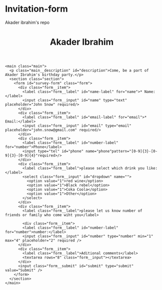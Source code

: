 # Invitation-form
Akader ibrahim's repo
<!DOCTYPE html>
<html lang="en">

<head>
  <meta charset="UTF-8">
  <meta name="viewport" content="width=device-width, initial-scale=1.0">
  <meta http-equiv="X-UA-Compatible" content="ie=edge">
  <script src="https://cdn.freecodecamp.org/testable-projects-fcc/v1/bundle.js"></script>
  <link rel="stylesheet" href="./style.css">
  <title>Akader Ibrahim</title>
  <link rel="stylesheet" type="text/css" href="mywebpage.css">
</head>

<body class="body">
  <div class="body-wrapper">
    <header class="header">
      <h1 class="title" id="title">Akader Ibrahim</h1>
    </header>

    <main class="main">
      <p class="main__description" id="description">Come, be a part of Akader Ibrahim's birthday party.</p>
      <section class="section">
        <form id="survey-form" class="form">
          <div class="form__item">
            <label class="form__label" id="name-label" for="name">* Name:</label>
            <input class="form__input" id="name" type="text" placeholder="John Snow" required/>
          </div>
          <div class="form__item">
            <label class="form__label" id="email-label" for="email">* Email:</label>
            <input class="form__input" id="email" type="email" placeholder="john.snow@gmail.com" required/>
          </div>
          <div class="form__item">
            <label class="form__label" id="number-label" for="number">Phone</label>
            <input type="tel" id="phone" name="phone"pattern="[0-9]{3}-[0-9]{3}-[0-9]{4}"required>/>
          </div>
          <div class="form__item">
            <label class="form__label">please select which drink you like:</label>
            <select class="form__input" id="dropdown" name="">
              <option value="1">red wine</option>
              <option value="1">Black rebel</option>
              <option value="1">Coka Coola</option>
              <option value="1">Other</option>
            </select>
          </div>
          <div class="form__item">
            <label class="form__label">please let us know number of friends or family who come wiht you</label>

            <div class="form__item">
            <label class="form__label" id="number-label" for="number">number:</label>
            <input class="form__input" id="number" type="number" min="1" max="4" placeholder="2" required />
          </div>
          <div class="form__item">
            <label class="form__label">Aditional comments</label>
            <textarea rows="8" class="form__input"></textarea>
          </div>
          <input class="form__submit" id="submit" type="submit" value="Submit" />
        </form>
      </section>
    </main>
  </div>
</body>

</html>
